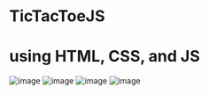 # TicTacToeJS

# using HTML, CSS, and JS

![image](https://github.com/OMAR-ABU-SNINEH/TicTacToeJS/assets/85748576/ceb0ec68-d638-48f6-875a-fdd83c04e431)
![image](https://github.com/OMAR-ABU-SNINEH/TicTacToeJS/assets/85748576/3962af80-4f06-4432-8c26-9eb38a792497)
![image](https://github.com/OMAR-ABU-SNINEH/TicTacToeJS/assets/85748576/348cb68a-70be-4d38-8a22-50e410ed78ce)
![image](https://github.com/OMAR-ABU-SNINEH/TicTacToeJS/assets/85748576/07d398e6-67cf-4f85-a2a4-4de880ae4a98)
